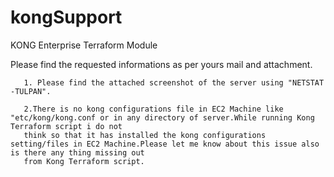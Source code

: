 # kongSupport

   KONG Enterprise Terraform Module
   
   Please find the requested informations as per yours mail and attachment.
   
 
       1. Please find the attached screenshot of the server using "NETSTAT -TULPAN".
  
       2.There is no kong configurations file in EC2 Machine like "etc/kong/kong.conf or in any directory of server.While running Kong Terraform script i do not     
       think so that it has installed the kong configurations setting/files in EC2 Machine.Please let me know about this issue also is there any thing missing out 
       from Kong Terraform script.
   
  
   



